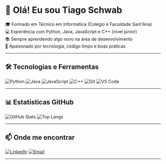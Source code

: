 # 👋 Olá! Eu sou Tiago Schwab

🎓 Formado em Técnico em Informática (Colégio e Faculdade Sant'Ana)  
💻 Experiência com Python, Java, JavaScript e C++ (nível júnior)  
📚 Sempre aprendendo algo novo na área de desenvolvimento  
🚀 Apaixonado por tecnologia, código limpo e boas práticas

---

## 🛠️ Tecnologias e Ferramentas

![Python](https://img.shields.io/badge/-Python-3776AB?style=flat&logo=python&logoColor=white)
![Java](https://img.shields.io/badge/-Java-007396?style=flat&logo=java&logoColor=white)
![JavaScript](https://img.shields.io/badge/-JavaScript-F7DF1E?style=flat&logo=javascript&logoColor=black)
![C++](https://img.shields.io/badge/-C++-00599C?style=flat&logo=c%2B%2B&logoColor=white)
![Git](https://img.shields.io/badge/-Git-F05032?style=flat&logo=git&logoColor=white)
![VS Code](https://img.shields.io/badge/-VSCode-007ACC?style=flat&logo=visual-studio-code&logoColor=white)

---

## 📊 Estatísticas GitHub

![GitHub Stats](https://github-readme-stats.vercel.app/api?username=seu-usuario&show_icons=true&theme=tokyonight)
![Top Langs](https://github-readme-stats.vercel.app/api/top-langs/?username=seu-usuario&layout=compact&theme=tokyonight)

---

## 📫 Onde me encontrar

[![LinkedIn](https://img.shields.io/badge/-LinkedIn-0077B5?style=flat&logo=linkedin&logoColor=white)]([https://linkedin.com/in/seu-usuario](https://www.linkedin.com/in/tiago-schwab-69aaa9360/))
[![Email](https://img.shields.io/badge/-Email-D14836?style=flat&logo=gmail&logoColor=white)](mailto:tiagoschwabbs@gmail.com)

---
